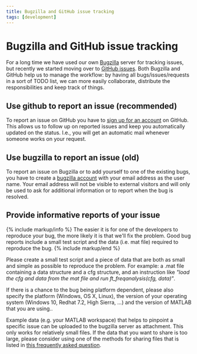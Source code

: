 ```yaml
---
title: Bugzilla and GitHub issue tracking
tags: [development]
---
```


# Bugzilla and GitHub issue tracking

For a long time we have used our own [Bugzilla](http://bugzilla.fieldtriptoolbox.org) server for tracking issues, but recently we started moving over to [GitHub issues](http://github.com/fieldtrip/fieldtrip/issues). Both Bugzilla and GitHub help us to manage the workflow: by having all bugs/issues/requests in a sort of TODO list, we can more easily collaborate, distribute the responsibilities and keep track of things.

## Use github to report an issue (recommended)

To report an issue on GitHub you have to [sign up for an account](https://github.com/join) on GitHub. This allows us to follow up on reported issues and keep you automatically updated on the status. I.e., you will get an automatic mail whenever someone works on your request.

## Use bugzilla to report an issue (old)

To report an issue on Bugzilla or to add yourself to one of the existing bugs, you have to create a [bugzilla account](http://bugzilla.fieldtriptoolbox.org/createaccount.cgi) with your email address as the user name. Your email address will not be visible to external visitors and will only be used to ask for additional information or to report when the bug is resolved.

## Provide informative reports of your issue

{% include markup/info %}
The easier it is for one of the developers to reproduce your bug, the more likely it is that we'll fix the problem. Good bug reports include a small test script and the data (i.e. mat file) required to reproduce the bug.
{% include markup/end %}

Please create a small test script and a piece of data that are both as small and simple as possible to reproduce the problem. For example: a .mat file containing a data structure and a cfg structure, and an instruction like _"load the cfg and data from the mat file and run ft_freqanalysis(cfg, data)"_.

If there is a chance to the bug being platform dependent, please also specify the platform (Windows, OS X, Linux), the version of your operating system (Windows 10, Redhat 7.2, High Sierra, ...) and the version of MATLAB that you are using..

Example data (e.g. your MATLAB workspace) that helps to pinpoint a specific issue can be uploaded to the bugzilla server as attachment. This only works for relatively small files. If the data that you want to share is too large, please consider using one of the methods for sharing files that is listed in [this frequently asked question](/faq/how_should_i_send_example_data_to_the_developers).
